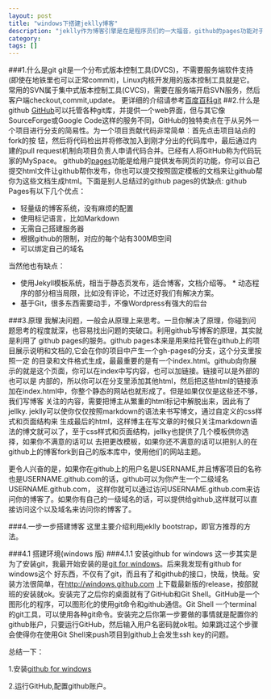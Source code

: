 ```yaml
---
layout: post
title: "windows下搭建jeklly博客"
description: "jeklly作为博客引擎是在是程序员们的一大福音，github的pages功能对于jeklly的完美支持可以让你轻松拥有自己域名的博客，这篇文章主要介绍在windows搭建jeklly博客的步骤。"
category: 
tags: []
---
```

###1.什么是git
git是一个分布式版本控制工具(DVCS)，不需要服务端软件支持(即使在地铁里也可以正常commit)，Linux内核开发用的版本控制工具就是它。
常用的SVN属于集中式版本控制工具(CVCS)，需要在服务端开启SVN服务，然后客户端checkout,commit,update。
更详细的介绍请参考<a href="http://baike.baidu.com/view/1531489.htm" target="_blank">百度百科git</a>
##2.什么是github
<a href="https://github.com" target="_blank">GitHub</a>可以托管各种git库，并提供一个web界面，但与其它像 SourceForge或Google Code这样的服务不同，GitHub的独特卖点在于从另外一个项目进行分支的简易性。为一个项目贡献代码非常简单︰首先点击项目站点的fork的按 钮，然后将代码检出并将修改加入到刚才分出的代码库中，最后通过内建的pull request机制向项目负责人申请代码合并。已经有人将GitHub称为代码玩家的MySpace。
github的<a href="https://pages.github.com" target="_balank">pages</a>功能是给用户提供发布网页的功能，你可以自己提交html文件让github帮你发布，你也可以提交按照固定模板的文档来让github帮你为这些文档生成html。下面是别人总结过的github pages的优缺点:
github Pages有以下几个优点：

* 轻量级的博客系统，没有麻烦的配置
* 使用标记语言，比如Markdown
* 无需自己搭建服务器
* 根据github的限制，对应的每个站有300MB空间
* 可以绑定自己的域名  

当然他也有缺点：

* 使用Jekyll模板系统，相当于静态页发布，适合博客，文档介绍等。 * 动态程序的部分相当局限，比如没有评论，不过还好我们有解决方案。
* 基于Git，很多东西需要动手，不像Wordpress有强大的后台

###3.原理
我解决问题，一般会从原理上来思考。一旦你解决了原理，你碰到问题思考的程度就深，也容易找出问题的突破口。利用github写博客的原理，其实就是利用了
github pages的服务。github pages本来是用来给托管在github上的项目展示说明和文档的,它会在你的项目中产生一个gh-pages的分支，这个分支里按照一定
的目录和文件格式生成，最最重要的是有一个index.html。github向你展示的就是这个页面，你可以在index中写内容，也可以加链接。链接可以是外部的也可以是
内部的，所以你可以在分支里添加其他html，然后把这些html的链接添加在index.html中，你整个静态的网站也就形成了。但是如果仅仅是这些还不够，我们写博客
关注的内容，需要把博主从繁重的html标记中解脱出来，因此有了jellky. jeklly可以使你仅仅按照markdown的语法来书写博文，通过自定义的css样式和页面结构来
生成最后的html，这样博主在写文章的时候只关注markdown语法的博文就可以了，至于css样式和页面结构，jellky也提供了几个模板供你选择，如果你不满意的话可以
去把更改模板，如果你还不满意的话可以把别人的在github上的博客fork到自己的版本库中，使用他们的网站主题。

更令人兴奋的是，如果你在github上的用户名是USERNAME,并且博客项目的名称也是USERNAME.github.com的话，github可以为你产生一个二级域名USERNAME.github.com，
这样你就可以通过访问USERNAME.github.com来访问你的博客了。如果你有自己的一级域名的话，可以提供给github,这样就可以直接访问这个以及域名来访问你的博客了。

###4.一步一步搭建博客
这里主要介绍利用jeklly bootstrap，即官方推荐的方法。

###4.1 搭建环境(windows 版)
###4.1.1 安装github for windows
这一步其实是为了安装git，我最开始安装的是<a href="http://msysgit.github.com/" target="_blank">git for windows</a>。后来我发现有github for windows这个
好东西，不仅有了git，而且有了和github的接口，快哉，快哉。安装方法很简单，在<a href="http://windows.github.com/" target="_blank">http://windows.github.com</a>
上下载最新版的release，按部就班的安装就ok。安装完了之后你的桌面就有了GitHub和Git Shell。GitHub是一个图形化的程序，可以图形化的使用git命令和github通信。Git Shell
一个terminal的git工具，可以使用各种git命令。安装完之后你第一步要做的事情就是配置你的github账户，只要运行GitHub，然后输入用户名密码就ok啦。如果跳过这个步骤会使得你在使用Git Shell来push项目到github上会发生ssh key的问题。

总结一下：

1.安装<a href="http://windows.github.com/" target="_blank">github for windows</a>

2.运行GitHub,配置github账户。


